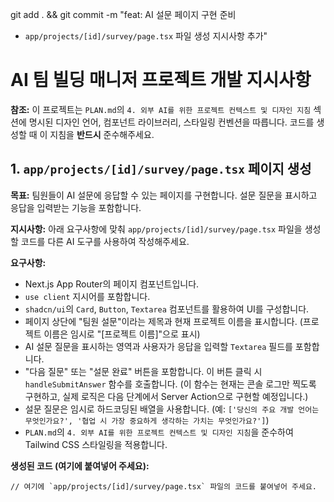 git add . && git commit -m "feat: AI 설문 페이지 구현 준비

- `app/projects/[id]/survey/page.tsx` 파일 생성 지시사항 추가"

# AI 팀 빌딩 매니저 프로젝트 개발 지시사항

**참조:** 이 프로젝트는 `PLAN.md`의 `4. 외부 AI를 위한 프로젝트 컨텍스트 및 디자인 지침` 섹션에 명시된 디자인 언어, 컴포넌트 라이브러리, 스타일링 컨벤션을 따릅니다. 코드를 생성할 때 이 지침을 **반드시** 준수해주세요.

## 1. `app/projects/[id]/survey/page.tsx` 페이지 생성

**목표:** 팀원들이 AI 설문에 응답할 수 있는 페이지를 구현합니다. 설문 질문을 표시하고 응답을 입력받는 기능을 포함합니다.

**지시사항:**
아래 요구사항에 맞춰 `app/projects/[id]/survey/page.tsx` 파일을 생성할 코드를 다른 AI 도구를 사용하여 작성해주세요.

**요구사항:**
- Next.js App Router의 페이지 컴포넌트입니다.
- `use client` 지시어를 포함합니다.
- `shadcn/ui`의 `Card`, `Button`, `Textarea` 컴포넌트를 활용하여 UI를 구성합니다.
- 페이지 상단에 "팀원 설문"이라는 제목과 현재 프로젝트 이름을 표시합니다. (프로젝트 이름은 임시로 "[프로젝트 이름]"으로 표시)
- AI 설문 질문을 표시하는 영역과 사용자가 응답을 입력할 `Textarea` 필드를 포함합니다.
- "다음 질문" 또는 "설문 완료" 버튼을 포함합니다. 이 버튼 클릭 시 `handleSubmitAnswer` 함수를 호출합니다. (이 함수는 현재는 콘솔 로그만 찍도록 구현하고, 실제 로직은 다음 단계에서 Server Action으로 구현할 예정입니다.)
- 설문 질문은 임시로 하드코딩된 배열을 사용합니다. (예: `['당신의 주요 개발 언어는 무엇인가요?', '협업 시 가장 중요하게 생각하는 가치는 무엇인가요?']`)
- `PLAN.md`의 `4. 외부 AI를 위한 프로젝트 컨텍스트 및 디자인 지침`을 준수하여 Tailwind CSS 스타일링을 적용합니다.

**생성된 코드 (여기에 붙여넣어 주세요):**
```tsx
// 여기에 `app/projects/[id]/survey/page.tsx` 파일의 코드를 붙여넣어 주세요.
```